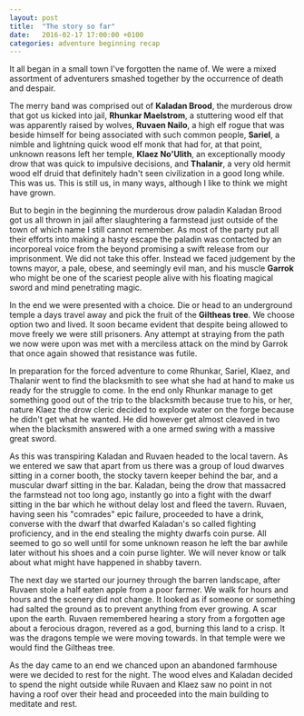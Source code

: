 ```yaml
---
layout: post
title:  "The story so far"
date:   2016-02-17 17:00:00 +0100
categories: adventure beginning recap
---
```

It all began in a small town I've forgotten the name of. We were a mixed assortment of adventurers smashed together by the occurrence of death and despair.

The merry band was comprised out of **Kaladan Brood**, the murderous drow that got us kicked into jail, **Rhunkar Maelstrom**, a stuttering wood elf that was apparently raised by wolves, **Ruvaen Nailo**, a high elf rogue that was beside himself for being associated with such common people, **Sariel**, a nimble and lightning quick wood elf monk that had for, at that point, unknown reasons left her temple, **Klaez No'Ulith**, an exceptionally moody drow that was quick to impulsive decisions, and **Thalanir**, a very old hermit wood elf druid that definitely hadn't seen civilization in a good long while. This was us. This is still us, in many ways, although I like to think we might have grown.

But to begin in the beginning the murderous drow paladin Kaladan Brood got us all thrown in jail after slaughtering a farmstead just outside of the town of which name I still cannot remember. As most of the party put all their efforts into making a hasty escape the paladin was contacted by an incorporeal voice from the beyond promising a swift release from our imprisonment. We did not take this offer. Instead we faced judgement by the towns mayor, a pale, obese, and seemingly evil man, and his muscle **Garrok** who might be one of the scariest people alive with his floating magical sword and mind penetrating magic.

In the end we were presented with a choice. Die or head to an underground temple a days travel away and pick the fruit of the **Giltheas tree**. We choose option two and lived. It soon became evident that despite being allowed to move freely we were still prisoners. Any attempt at straying from the path we now were upon was met with a merciless attack on the mind by Garrok that once again showed that resistance was futile.

In preparation for the forced adventure to come Rhunkar, Sariel, Klaez, and Thalanir went to find the blacksmith to see what she had at hand to make us ready for the struggle to come. In the end only Rhunkar manage to get something good out of the trip to the blacksmith because true to his, or her, nature Klaez the drow cleric decided to explode water on the forge because he didn't get what he wanted. He did however get almost cleaved in two when the blacksmith answered with a one armed swing with a massive great sword.

As this was transpiring Kaladan and Ruvaen headed to the local tavern. As we entered we saw that apart from us there was a group of loud dwarves sitting in a corner booth, the stocky tavern keeper behind the bar, and a muscular dwarf sitting in the bar. Kaladan, being the drow that massacred the farmstead not too long ago, instantly go into a fight with the dwarf sitting in the bar which he without delay lost and fleed the tavern. Ruvaen, having seen his "comrades" epic failure, proceeded to have a drink, converse with the dwarf that dwarfed Kaladan's so called fighting proficiency, and in the end stealing the mighty dwarfs coin purse. All seemed to go so well until for some unknown reason he left the bar awhile later without his shoes and a coin purse lighter. We will never know or talk about what might have happened in shabby tavern.

The next day we started our journey through the barren landscape, after Ruvaen stole a half eaten apple from a poor farmer. We walk for hours and hours and the scenery did not change. It looked as if someone or something had salted the ground as to prevent anything from ever growing. A scar upon the earth. Ruvaen remembered hearing a story from a forgotten age about a ferocious dragon, revered as a god, burning this land to a crisp. It was the dragons temple we were moving towards. In that temple were we would find the Giltheas tree.

As the day came to an end we chanced upon an abandoned farmhouse were we decided to rest for the night. The wood elves and Kaladan decided to spend the night outside while Ruvaen and Klaez saw no point in not having a roof over their head and proceeded into the main building to meditate and rest.
